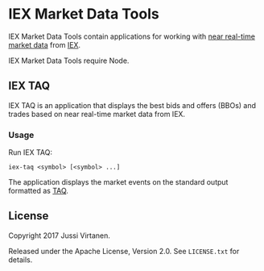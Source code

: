 # IEX Market Data Tools

IEX Market Data Tools contain applications for working with [near real-time
market data][API] from [IEX][].

  [API]: https://iextrading.com/developer/
  [IEX]: https://iextrading.com

IEX Market Data Tools require Node.

## IEX TAQ

IEX TAQ is an application that displays the best bids and offers (BBOs) and
trades based on near real-time market data from IEX.

### Usage

Run IEX TAQ:

```
iex-taq <symbol> [<symbol> ...]
```

The application displays the market events on the standard output formatted as
[TAQ][].

  [TAQ]: https://github.com/paritytrading/parity/blob/master/libraries/file/doc/TAQ.md

## License

Copyright 2017 Jussi Virtanen.

Released under the Apache License, Version 2.0. See `LICENSE.txt` for details.
